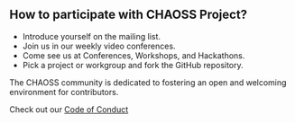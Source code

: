 
## How to participate with CHAOSS Project?

- Introduce yourself on the mailing list.
- Join us in our weekly video conferences.
- Come see us at Conferences, Workshops, and Hackathons.
- Pick a project or workgroup and fork the GitHub repository.

The CHAOSS community is dedicated to fostering an open and welcoming environment for contributors.

Check out our [Code of Conduct](https://chaoss.community/about/code-of-conduct/)
